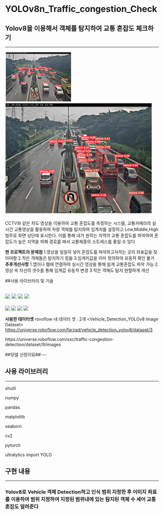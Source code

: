 # YOLOv8n_Traffic_congestion_Check
## Yolov8을 이용해서 객체를 탐지하여 교통 혼잡도 체크하기
---
![객체탐지이미지](이미지1.PNG)
![객체탐지이미지2](이미지2.PNG)

CCTV와 같은 차도 영상을 이용하여 교통 혼잡도를 측정하는 시스템, 교통카메라의 실시간 교통영상을 활용하여
차량 객체를 탐지하여 임계치를 설정하고 Low,Middle,High 범주로 화면 상단에 표시한다. 
이를 통해 내가 원하는 지역의 교통 혼잡도를 파악하여 혼잡도가 높은 지역을 피해 경로를 짜서 교통체증의 스트레스를 줄일 수 있다

**현 프로젝트의 문제점**
1.영상을 일일히 넣어 혼잡도를 파악하고자하는 곳의 좌표값을 찾아야함
2.작은 객체들은 탐지하기 힘듦
3.임계치값을 이미 정의하여 유동적 확인 불가
**추후개선사항**
1.앱이나 웹에 연결하여 실시간 영상을 통해 쉽게 교통혼잡도 파악 가능
2.영상 속 차선의 갯수를 통해 임계값 유동적 변경
3.작은 객체도 탐지 원할하게 개선


##사용 라이브러리 및 기술


<img src="https://img.shields.io/badge/python-3776AB?style=for-the-badge&logo=python&logoColor=white"> <img src="https://img.shields.io/badge/ultraytics-7952B3?style=for-the-badge&logo=ultraytics&logoColor=white"> <img src="https://img.shields.io/badge/roboflow-003545?style=for-the-badge&logo=roboflow&logoColor=white"> <img src="https://img.shields.io/badge/pytorch
-8CAAE6?style=for-the-badge&logo=pytorch&logoColor=white">
---
<img src="https://img.shields.io/badge/numpy-F1BF7A?style=for-the-badge&logo=numpy&logoColor=white">  <img src="https://img.shields.io/badge/pandas-0A9EDC?style=for-the-badge&logo=pandas&logoColor=white">  <img src="https://img.shields.io/badge/matplotlib-FF0000?style=for-the-badge&logo=matplotlib&logoColor=white">  <img src="https://img.shields.io/badge/YOLO-9F55FF?style=for-the-badge&logo=YOLO&logoColor=white">

**사용한 데이터셋**
rovoflow 내 데이터 셋 : 2개
<Vehicle_Detection_YOLOv8 Image Dataset>
https://universe.roboflow.com/farzad/vehicle_detection_yolov8/dataset/3

<Traffic Congestion Detection Computer Vision project>
https://universe.roboflow.com/sxc/traffic-congestion-detection/dataset/9/images

##모델 선정이유##---


## 사용 라이브러리
---
shutil


numpy


pandas


matplotlib


seaborn


cv2


pytorch


ultralytics import YOLO


## 구현 내용
---
### Yolov8로 Vehicle 객체 Detection하고 인식 범위 지정한 후 이미지 좌표를 이용하여 범위 지정하여 지정된 범위내에 있는 탐지된 객체 수 세어 교통 혼잡도 알려준다





